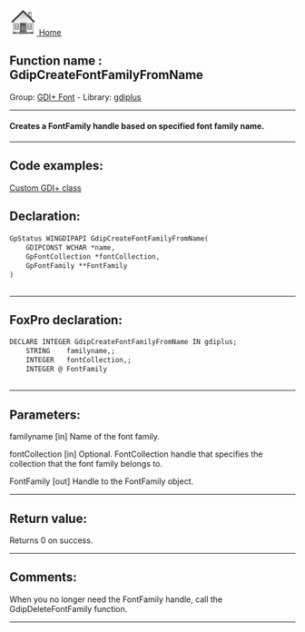 [<img src="../../images/home.png"> Home ](https://github.com/VFPX/Win32API)  

## Function name : GdipCreateFontFamilyFromName
Group: [GDI+ Font](../../functions_group.md#GDIplus_Font)  -  Library: [gdiplus](../../libraries.md#gdiplus)  
***  


#### Creates a FontFamily handle based on specified font family name.
***  


## Code examples:
[Custom GDI+ class](../../samples/sample_450.md)  

## Declaration:
```foxpro  
GpStatus WINGDIPAPI GdipCreateFontFamilyFromName(
	GDIPCONST WCHAR *name,
	GpFontCollection *fontCollection,
	GpFontFamily **FontFamily
)
  
```  
***  


## FoxPro declaration:
```foxpro  
DECLARE INTEGER GdipCreateFontFamilyFromName IN gdiplus;
	STRING    familyname,;
	INTEGER   fontCollection,;
	INTEGER @ FontFamily
  
```  
***  


## Parameters:
familyname
[in] Name of the font family. 

fontCollection
[in] Optional. FontCollection handle that specifies the collection that the font family belongs to. 

FontFamily
[out] Handle to the FontFamily object.
  
***  


## Return value:
Returns 0 on success.  
***  


## Comments:
When you no longer need the FontFamily handle, call the GdipDeleteFontFamily function.  
  
***  

